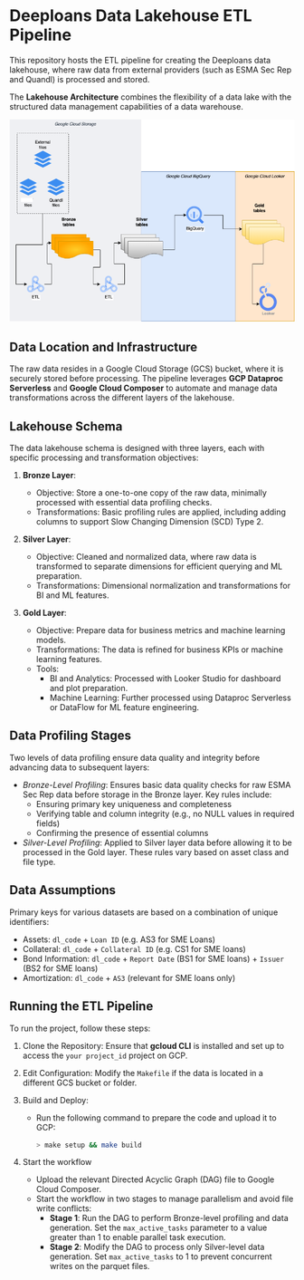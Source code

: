 # Deeploans Data Lakehouse ETL Pipeline

This repository hosts the ETL pipeline for creating the Deeploans data lakehouse, where raw data from external providers (such as ESMA Sec Rep and Quandl) is processed and stored.

The **Lakehouse Architecture** combines the flexibility of a data lake with the structured data management capabilities of a data warehouse.

![lakehouse schema](Lakehouse_v1.png "Algoritmica Lakehouse diagram")

## Data Location and Infrastructure
The raw data resides in a Google Cloud Storage (GCS) bucket, where it is securely stored before processing. The pipeline leverages **GCP Dataproc Serverless** and **Google Cloud Composer** to automate and manage data transformations across the different layers of the lakehouse.

## Lakehouse Schema

The data lakehouse schema is designed with three layers, each with specific processing and transformation objectives:

1. **Bronze Layer**:
    - Objective: Store a one-to-one copy of the raw data, minimally processed with essential data profiling checks.
    - Transformations: Basic profiling rules are applied, including adding columns to support Slow Changing Dimension (SCD) Type 2.

2. **Silver Layer**:
    - Objective: Cleaned and normalized data, where raw data is transformed to separate dimensions for efficient querying and ML preparation.
    - Transformations: Dimensional normalization and transformations for BI and ML features.
      
3. **Gold Layer**:
    - Objective: Prepare data for business metrics and machine learning models.
    - Transformations: The data is refined for business KPIs or machine learning features.
    - Tools:
        - BI and Analytics: Processed with Looker Studio for dashboard and plot preparation.
        - Machine Learning: Further processed using Dataproc Serverless or DataFlow for ML feature engineering.
     

## Data Profiling Stages
Two levels of data profiling ensure data quality and integrity before advancing data to subsequent layers:

- *Bronze-Level Profiling*: Ensures basic data quality checks for raw ESMA Sec Rep data before storage in the Bronze layer.
  Key rules include:
   - Ensuring primary key uniqueness and completeness
   - Verifying table and column integrity (e.g., no NULL values in required fields)
   - Confirming the presence of essential columns
- *Silver-Level Profiling*: Applied to Silver layer data before allowing it to be processed in the Gold layer. These rules vary based on asset class and file type.


## Data Assumptions

Primary keys for various datasets are based on a combination of unique identifiers:

- Assets: `dl_code` + `Loan ID` (e.g. AS3 for SME Loans)
- Collateral: `dl_code` + `Collateral ID` (e.g. CS1 for SME loans)
- Bond Information: `dl_code` + `Report Date` (BS1 for SME loans) + `Issuer` (BS2 for SME loans)
- Amortization: `dl_code` + `AS3` (relevant for SME loans only)

## Running the ETL Pipeline

To run the project, follow these steps:

1. Clone the Repository: Ensure that **gcloud CLI** is installed and set up to access the `your project_id` project on GCP.

2. Edit Configuration: Modify the `Makefile` if the data is located in a different GCS bucket or folder.

3. Build and Deploy:
   - Run the following command to prepare the code and upload it to GCP:
     ```bash
     > make setup && make build
     ```
4. Start the workflow
   - Upload the relevant Directed Acyclic Graph (DAG) file to Google Cloud Composer.
   - Start the workflow in two stages to manage parallelism and avoid file write conflicts:
     - **Stage 1**: Run the DAG to perform Bronze-level profiling and data generation. Set the `max_active_tasks` parameter to a value greater than 1 to enable parallel task execution.
     - **Stage 2**: Modify the DAG to process only Silver-level data generation. Set `max_active_tasks` to 1 to prevent concurrent writes on the parquet files.
